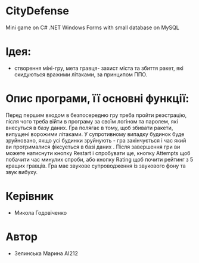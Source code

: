 # CityDefense
Mini game on C# .NET Windows Forms with small database on MySQL
# Ідея:
  - створення міні-гру, мета гравця- захист міста та збиття ракет, які скидуються вражими літаками, за принципом ППО.
  # Опис програми, її основні функції:
  Перед першим входом в безпосередню гру треба пройти реэстрацію, після чого треба війти в програму за своїм логіном та паролем, які внесуться в базу даних. 
    Гра полягає в тому, щоб збивати ракети, випущені ворожими літаками. У супротивному випадку будинок буде зруйновано, якщо усі будинки зруйнують - 
  гра закінчується і час який ви протрималися фіксується в базі даних . Після завершення гри ви можете натиснути кнопку Restart і спробувати ще,
  кнопку Аttempts щоб побачити час минулих спроби, або кнопку Rating щоб почити рейтинг з 5 кращих гравців. 
  Гра має звукове супроводження із звукового фону та звук вибуху.
# Керівник
- Микола Годовіченко
# Автор 
- Зелинська Марина АІ212
